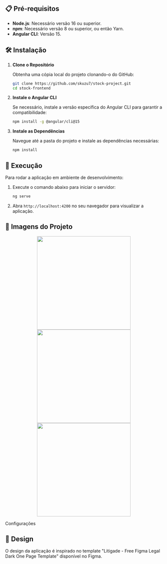 
## 📋 Pré-requisitos

- **Node.js**: Necessário versão 16 ou superior.
- **npm**: Necessário versão 8 ou superior, ou então Yarn.
- **Angular CLI**: Versão 15.

## 🛠️ Instalação

1. **Clone o Repositório**

   Obtenha uma cópia local do projeto clonando-o do GitHub:

   ```bash
   git clone https://github.com/skuzu7/stock-project.git
   cd stock-frontend
   ```

2. **Instale o Angular CLI**

   Se necessário, instale a versão específica do Angular CLI para garantir a compatibilidade:

   ```bash
   npm install -g @angular/cli@15
   ```

3. **Instale as Dependências**

   Navegue até a pasta do projeto e instale as dependências necessárias:

   ```bash
   npm install
   ```

## 🏃 Execução

Para rodar a aplicação em ambiente de desenvolvimento:

1. Execute o comando abaixo para iniciar o servidor:

   ```bash
   ng serve
   ```

2. Abra `http://localhost:4200` no seu navegador para visualizar a aplicação.

## 📸 Imagens do Projeto

<p align="center">
  <img src="https://github.com/skuzu7/stock-project/assets/103225007/96514bb4-dc02-4aed-975a-ade5c2aacd67" width="300" />
  <img src="https://github.com/skuzu7/stock-project/assets/103225007/32c43748-6be4-47d8-a888-3a934e322376" width="300" />
  <img src="https://github.com/skuzu7/stock-project/assets/103225007/299bc71a-4120-445d-933f-703e2569a62c" width="300" />
</p>



Configurações

## 🎨 Design

O design da aplicação é inspirado no template "Litigade - Free Figma Legal Dark One Page Template" disponível no Figma.
